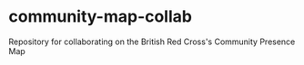 # community-map-collab
Repository for collaborating on the British Red Cross's Community Presence Map
